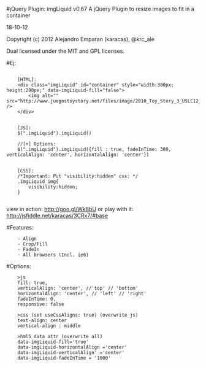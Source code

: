 #jQuery  Plugin: imgLiquid v0.67
A jQuery Plugin to resize images to fit in a container


18-10-12

Copyright (c) 2012 Alejandro Emparan (karacas), @krc_ale

Dual licensed under the MIT and GPL licenses.


#Ej:
```

	[HTML]:
	<div class="imgLiquid" id="container" style="width:300px; height:200px;" data-imgLiquid-fill="false">
		<img alt="" src="http://www.juegostoystory.net/files/image/2010_Toy_Story_3_USLC12_Woody.jpg" />
	</div>


	[JS]:
	$(".imgLiquid").imgLiquid()

	//[+] Options:
	$(".imgLiquid").imgLiquid({fill : true, fadeInTime: 300, verticalAlign: 'center', horizontalAlign: 'center'})
	

	[CSS]:
	/*Important: Put "visibility:hidden" css: */
	.imgLiquid img{
	    visibility:hidden;
	}


```
view in action:		http://goo.gl/Wk8bU
or play with it:	http://jsfiddle.net/karacas/3CRx7/#base


#Features:
```
	- Align
	- Crop/Fill
	- FadeIn
	- All browsers (Incl. ie6)
```


#Options:
```
	>js
	fill: true,
	verticalAlign: 'center', //'top' // 'bottom'
	horizontalAlign: 'center', // 'left' // 'right'
	fadeInTime: 0,
	responsive: false
	
	>css (set useCssAligns: true) (overwrite js)
	text-align: center
	vertical-align : middle

	>hml5 data attr (overwrite all)
	data-imgLiquid-fill='true'
	data-imgLiquid-horizontalAlign ='center'
	data-imgLiquid-verticalAlign' ='center'
	data-imgLiquid-fadeInTime = '1000'
```

